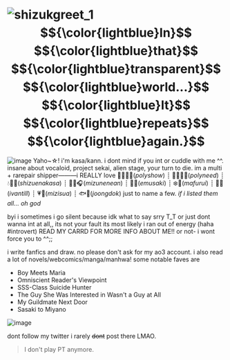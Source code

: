 ![shizukgreet_1](https://github.com/user-attachments/assets/4772203f-228f-4b22-99d8-d4d3dec61184) $${\color{lightblue}In}$$ $${\color{lightblue}that}$$ $${\color{lightblue}transparent}$$ $${\color{lightblue}world...}$$ $${\color{lightblue}It}$$ $${\color{lightblue}repeats}$$ $${\color{lightblue}again.}$$
=====================================================================================================
![image](https://github.com/user-attachments/assets/43d48877-9d0c-4420-afd2-b1facb51458d)
Yaho~☆! i'm kasa/kann. i dont mind if you int or cuddle with me ^^. insane about vocaloid, project sekai, alien stage, your turn to die. im a multi + rarepair shipper———i REALLY love 🌟🍬🤖🎈(_polyshow_) ┊ 🎸🎹🥁🍜(_polyneed_) ┊ 💧🎨🌟(_shizuenakasa_) ┊ 🎀🤖🎧(_mizunenean_) ┊ 🍬🎹(_emusaki_) ┊ ❄️🎈(_mafurui_) ┊ 🎤🎸(_ivantill_) ┊ 💗🖤(_mizisua_) ┊ 🐟🦑(_joongdok_) just to name a few. _if i listed them all... oh god_

byi i sometimes i go silent because idk what to say srry T_T or just dont wanna int at all,, its not your fault its most likely i ran out of energy (haha #introvert) READ MY CARRD FOR MORE INFO ABOUT ME!! or not- i wont force you to ^^;;

i write fanfics and draw. no please don't ask for my ao3 account. i also read a lot of novels/webcomics/manga/manhwa! some notable faves are 
- Boy Meets Maria
- Omniscient Reader's Viewpoint
- SSS-Class Suicide Hunter
- The Guy She Was Interested in Wasn't a Guy at All
- My Guildmate Next Door
- Sasaki to Miyano

![image](https://github.com/user-attachments/assets/0dfd2e6e-d0b8-4bf9-b053-a80a99c0e54c)

dont follow my twitter i rarely ~~dont~~ post there LMAO. 

>I don't play PT anymore.
